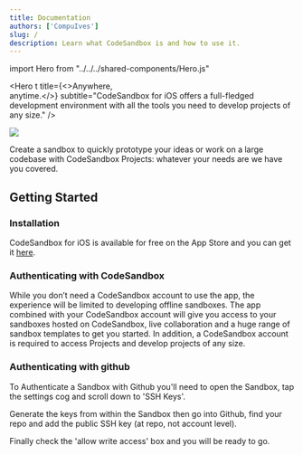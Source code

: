 ```yaml
---
title: Documentation
authors: ['CompuIves']
slug: /
description: Learn what CodeSandbox is and how to use it.
---
```


import Hero from "../../../shared-components/Hero.js"

<Hero t
  title={<>Anywhere, <br/>anytime.</>}
  subtitle="CodeSandbox for iOS offers a full-fledged development environment with all the tools you need to develop projects of any size."
/>

![](./images/cover-ios.jpg)

Create a sandbox to quickly prototype your ideas or work on a large codebase with CodeSandbox Projects: whatever your needs are we have you covered.

## Getting Started

### Installation

CodeSandbox for iOS is available for free on the App Store and you can get it [here](https://apps.apple.com/us/app/play-js-javascript-ide/id1423330822).

### Authenticating with CodeSandbox

While you don’t need a CodeSandbox account to use the app, the experience will be limited to developing offline sandboxes. The app combined with your CodeSandbox account will give you access to your sandboxes hosted on CodeSandbox, live collaboration and a huge range of sandbox templates to get you started. In addition, a CodeSandbox account is required to access Projects and develop projects of any size.

### Authenticating with github

To Authenticate a Sandbox with Github you'll need to open the Sandbox, tap the settings cog and scroll down to 'SSH Keys'. 

Generate the keys from within the Sandbox then go into Github, find your repo and add the public SSH key (at repo, not account level). 

Finally check the 'allow write access' box and you will be ready to go. 
